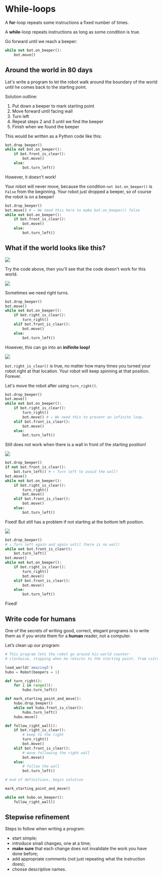 # While-loops

A **for**-loop repeats some instructions a fixed number of times. 

A **while**-loop repeats instructions as long as some condition is true.

Go forward until we reach a beeper:

```python
while not bot.on_beeper(): 
    bot.move()
```

## Around the world in 80 days

Let's write a program to let the robot walk around the boundary of the world until he comes back to the starting point.

Solution outline:

1. Put down a beeper to mark starting point
2. Move forward until facing wall
3. Turn left
4. Repeat steps 2 and 3 until we find the beeper 
5. Finish when we found the beeper

This would be written as a Python code like this:

```python
bot.drop_beeper()
while not bot.on_beeper():
    if bot.front_is_clear(): 
        bot.move()
    else:
        bot.turn_left()
```

However, it doesn't work!

Your robot will never move, because the condition `not bot.on_beeper()` is `False` from the beginning. Your robot just dropped a beeper, so of course the robot is on a beeper!

```python
bot.drop_beeper()
bot.move() # ← We need this here to make bot.on_beeper() false 
while not bot.on_beeper():
    if bot.front_is_clear(): 
        bot.move()
    else:
        bot.turn_left()
```

## What if the world looks like this?

<img src="../assets/03-3-amazing2-init.png" style="max-width:320px" />

Try the code above, then you'll see that the code doesn't work for this world.

<img src="../assets/03-3-amazing2.png" style="max-width:320px" />

Sometimes we need right turns.

```python
bot.drop_beeper()
bot.move() 
while not bot.on_beeper():
    if bot.right_is_clear():
        turn_right()
    elif bot.front_is_clear(): 
        bot.move()
    else:
        bot.turn_left()
```

However, this can go into an **inifinite loop!**

<img src="../assets/03-3-amazing2-inf.png" style="max-width:320px" />

`bot.right_is_clear()` is true, no matter how many times you turned your robot right at that location. Your robot will keep spinning at that position. Forever.

Let's move the robot after using `turn_right()`. 

```python
bot.drop_beeper()
bot.move() 
while not bot.on_beeper():
    if bot.right_is_clear():
        turn_right()
        bot.move() # ← We need this to prevent an infinite loop.
    elif bot.front_is_clear(): 
        bot.move()
    else:
        bot.turn_left()
```

Still does not work when there is a wall in front of the starting position!

<img src="../assets/03-3-face-wall.png" style="max-width:320px" />

```python
bot.drop_beeper()
if not bot.front_is_clear():
    bot.turn_left() # ← Turn left to avoid the wall!
bot.move() 
while not bot.on_beeper():
    if bot.right_is_clear():
        turn_right()
        bot.move() 
    elif bot.front_is_clear(): 
        bot.move()
    else:
        bot.turn_left()
```

Fixed! But still has a problem if not starting at the bottom left position.

<img src="../assets/03-3-open-behind.png" style="max-width:320px" />

```python
bot.drop_beeper()
# ↓ Turn left again and again until there is no wall!
while not bot.front_is_clear(): 
    bot.turn_left() 
bot.move() 
while not bot.on_beeper():
    if bot.right_is_clear():
        turn_right()
        bot.move() 
    elif bot.front_is_clear(): 
        bot.move()
    else:
        bot.turn_left()
```

Fixed!

## Write code for humans

One of the secrets of writing good, correct, elegant programs is to write them as if you wrote them for a **human** reader, not a computer. 

Let’s clean up our program:

```python
# This program lets the robot go around his world counter-
# clockwise, stopping when he returns to the starting point. from cs1robots import *

load_world('amazing5')
hubo = Robot(beepers = 1)

def turn_right(): 
    for i in range(3): 
        hubo.turn_left()

def mark_starting_point_and_move(): 
    hubo.drop_beeper()
    while not hubo.front_is_clear():
        hubo.turn_left()
    hubo.move()

def follow_right_wall():
    if bot.right_is_clear():
        # keep to the right
        turn_right()
        bot.move() 
    elif bot.front_is_clear(): 
        # move following the right wall
        bot.move()
    else:
        # follow the wall
        bot.turn_left()

# end of definitions, begin solution

mark_starting_point_and_move()

while not hubo.on_beeper(): 
    follow_right_wall()
```

## Stepwise refinement

Steps to follow when writing a program:

- start simple;
- introduce small changes, one at a time;
- **make sure** that each change does not invalidate the work
you have done before;
- add appropriate comments (not just repeating what the
instruction does);
- choose descriptive names.